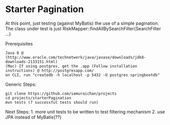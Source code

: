 # Starter Pagination

At this point, just testing (against MyBatis) the use of a simple pagination.  The class under test is just
RiskMapper::findAllBySearchFilter(SearchFilter ...)

Prerequisites

    Java 8 @ (http://www.oracle.com/technetwork/java/javase/downloads/jdk8-downloads-2133151.html)
    (Mac) If using postgres, get the .app (Follow installation instructions) @ http://postgresapp.com/
    on CLI, run "createdb -h localhost -p 5432 -U postgres springbootdb"

Generic Steps:

    git clone https://github.com/samuraichan/projects
    cd projects/starterPagination
    mvn tests (7 successful tests should run)
    
Next Steps:
    1. more unit tests to be written to test filtering mechanism
    2. use JPA instead of MyBatis(??)
